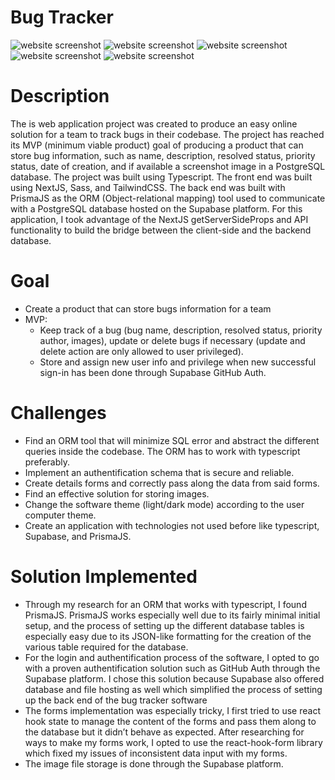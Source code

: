 # Bug Tracker

![website screenshot](https://github.com/KevTiv/bug-tracker/blob/main/img_src/img1.svg)
![website screenshot](https://github.com/KevTiv/bug-tracker/blob/main/img_src/img2.svg)
![website screenshot](https://github.com/KevTiv/bug-tracker/blob/main/img_src/img3.svg)
![website screenshot](https://github.com/KevTiv/bug-tracker/blob/main/img_src/img4.svg)
![website screenshot](https://github.com/KevTiv/bug-tracker/blob/main/img_src/img5.svg)

# Description
The is web application project was created to produce an easy online solution for a team to track bugs in their codebase. The project has reached its MVP (minimum viable product) goal of producing a product that can store bug information, such as name, description, resolved status, priority status, date of creation, and if available a screenshot image in a PostgreSQL database. The project was built using Typescript. The front end was built using NextJS, Sass, and TailwindCSS. The back end was built with PrismaJS as the ORM (Object-relational mapping) tool used to communicate with a PostgreSQL database hosted on the Supabase platform. For this application, I took advantage of the NextJS getServerSideProps and API functionality to build the bridge between the client-side and the backend database.

# Goal
- Create a product that can store bugs information for a team
- MVP:
    - Keep track of a bug (bug name, description, resolved status, priority author, images), update or delete bugs if necessary (update and delete action         are only allowed to user privileged).
    - Store and assign new user info and privilege when new successful sign-in has been done through Supabase GitHub Auth.
 
 # Challenges
- Find an ORM tool that will minimize SQL error and abstract the different queries inside the codebase. The ORM has to work with typescript preferably.
- Implement an authentification schema that is secure and reliable.
- Create details forms and correctly pass along the data from said forms.
- Find an effective solution for storing images.
- Change the software theme (light/dark mode) according to the user computer theme.
- Create an application with technologies not used before like typescript, Supabase, and PrismaJS.

# Solution Implemented
- Through my research for an ORM that works with typescript, I found PrismaJS. PrismaJS works especially well due to its fairly minimal initial setup, and the process of setting up the different database tables is especially easy due to its JSON-like formatting for the creation of the various table required for the database.
- For the login and authentification process of the software, I opted to go with a proven authentification solution such as GitHub Auth through the Supabase platform. I chose this solution because Supabase also offered database and file hosting as well which simplified the process of setting up the back end of the bug tracker software
- The forms implementation was especially tricky, I first tried to use react hook state to manage the content of the forms and pass them along to the database but it didn’t behave as expected. After researching for ways to make my forms work, I opted to use the react-hook-form library which fixed my issues of inconsistent data input with my forms.
- The image file storage is done through the Supabase platform.
